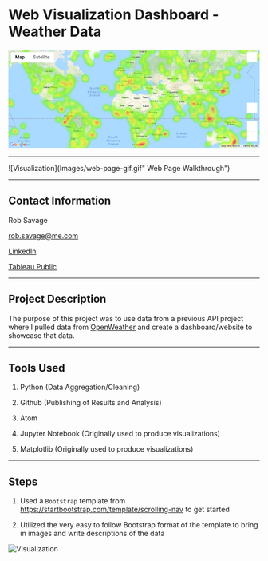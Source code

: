# Web Visualization Dashboard - Weather Data

![Heatmap](Images/heatmap.png)

---

![Visualization](Images/web-page-gif.gif" Web Page Walkthrough")

---

## Contact Information

Rob Savage 

rob.savage@me.com

[LinkedIn](https://www.linkedin.com/in/robsavage/)


[Tableau Public](https://public.tableau.com/profile/rob.savage)

---

## Project Description

The purpose of this project was to use data from a previous API project where I pulled data from [OpenWeather](https://openweathermap.org/api) and create a dashboard/website to showcase that data. 

---

## Tools Used

1. Python (Data Aggregation/Cleaning)

2. Github (Publishing of Results and Analysis)

3. Atom

4. Jupyter Notebook (Originally used to produce visualizations)

5. Matplotlib (Originally used to produce visualizations)

---

## Steps 

1. Used a `Bootstrap` template from https://startbootstrap.com/template/scrolling-nav to get started

2. Utilized the very easy to follow Bootstrap format of the template to bring in images and write descriptions of the data

![Visualization](Images/html-gif.gif "HTML Walkthrough")



